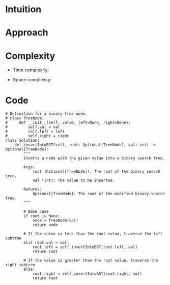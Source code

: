 # Intuition

<!-- Describe your first thoughts on how to solve this problem. -->

# Approach

<!-- Describe your approach to solving the problem. -->

# Complexity

- Time complexity:
<!-- Add your time complexity here, e.g. $$O(n)$$ -->

- Space complexity:
<!-- Add your space complexity here, e.g. $$O(n)$$ -->

# Code

```
# Definition for a binary tree node.
# class TreeNode:
#     def __init__(self, val=0, left=None, right=None):
#         self.val = val
#         self.left = left
#         self.right = right
class Solution:
    def insertIntoBST(self, root: Optional[TreeNode], val: int) -> Optional[TreeNode]:
        """
        Inserts a node with the given value into a binary search tree.

        Args:
            root (Optional[TreeNode]): The root of the binary search tree.
            val (int): The value to be inserted.

        Returns:
            Optional[TreeNode]: The root of the modified binary search tree.
        """

        # Base case
        if root is None:
            node = TreeNode(val)
            return node

        # If the value is less than the root value, traverse the left subtree
        elif root.val > val:
            root.left = self.insertIntoBST(root.left, val)
            return root

        # If the value is greater than the root value, traverse the right subtree
        else:
            root.right = self.insertIntoBST(root.right, val)
            return root
```
